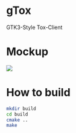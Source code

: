 gTox
============
GTK3-Style Tox-Client

Mockup
============
<img src="https://rawgit.com/KoKuToru/gTox/master/mockup.svg">

How to build
============
```bash
mkdir build
cd build
cmake ..
make
```

